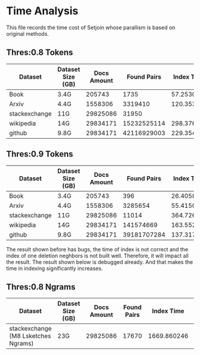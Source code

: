 # Time Analysis

This file records the time cost of Setjoin whose parallism is based on original methods.

## Thres:0.8 Tokens
| Dataset| Dataset Size (GB) | Docs Amount| Found Pairs | Index Time | Online Hashing Time| Memory Time| Finding Time | Allocation Time | Verification Time| 
|----------|----------|----------|----------|----------|----------|----------|----------|----------|----------|
| Book    | 3.4G     | 205743 | 1735 |57.253090|0.507968|0.505353|10.297710|92.340763|1181.474485|
| Arxiv    | 4.4G | 1558306 | 3319410 |120.353089|0.772291|0.527146|35.751856|186.408094|173.887044|
| stackexchange    | 11G | 29825086 |31950| |818.203153|3.062184|2.999524|89.290258|412.534489|26.530092|
| wikipedia    | 14G | 29834171 | 15232525114 |298.376542|2.747399|2.738803|120.009173|4156.532375|6678.474743|
| github    | 9.8G | 29834171 | 42116929003 |229.354525|8.486114|13.236269|445.278449|4935.511701|7811.699075|


## Thres:0.9 Tokens
| Dataset| Dataset Size (GB) | Docs Amount| Found Pairs | Index Time | Online Hashing Time| Memory Time| Finding Time | Allocation Time | Verification Time| 
|----------|----------|----------|----------|----------|----------|----------|----------|----------|----------|
| Book    | 3.4G     | 205743 | 396 |26.405836|0.807895|0.184349|14.042030|47.990974|2.103604|
| Arxiv    | 4.4G | 1558306 | 3285654 |55.415054|0.782348|0.332483|26.089001|107.674366|0.323778|
| stackexchange    | 11G | 29825086 |11014 |364.726819|3.261139|2.324803|38.954612|177.801583|0.444563|
| wikipedia    | 14G | 29834171 | 141574669 |163.552565|5.430413|5.188511|148.004664|817.892723|161.020637|
| github    | 9.8G | 29834171 | 39181707284 |137.317448|6.285783|6.501419|146.362220|853.343808|327.684258|

The result shown before has bugs, the time of index is not correct and the index of one deletion neghbors is not built well.
Therefore, it will impact all the result. The result shown below is debugged already. And that makes the time in indexing significantly increases.


## Thres:0.8 Ngrams
| Dataset| Dataset Size (GB) | Docs Amount| Found Pairs | Index Time | Online Hashing Time| Memory Time| Finding Time | Allocation Time | Verification Time|
|----------|----------|----------|----------|----------|----------|----------|----------|----------|----------|
| stackexchange (M8 Lsketches Ngrams)    | 23G | 29825086 |17670 |1669.860246|4.366444|5.096554|116.583303|487.957136|0.731031|